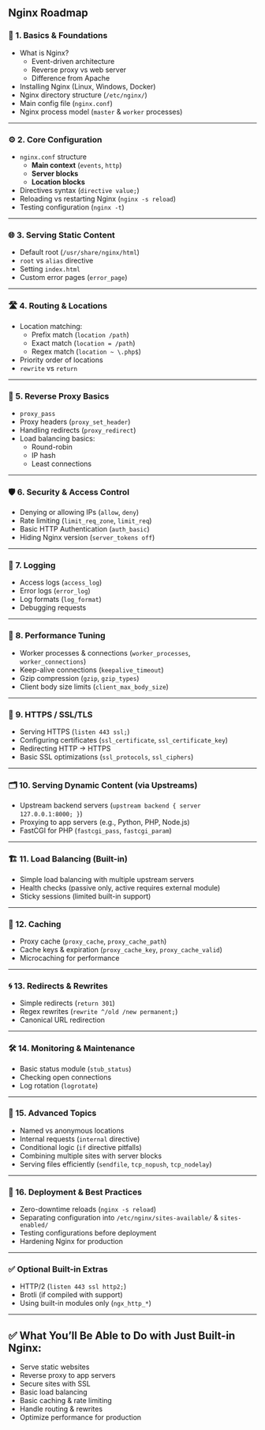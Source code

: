 ## Nginx Roadmap

### 🔰 1. **Basics & Foundations**

- What is Nginx?
    - Event-driven architecture
    - Reverse proxy vs web server
    - Difference from Apache
- Installing Nginx (Linux, Windows, Docker)
- Nginx directory structure (`/etc/nginx/`)
- Main config file (`nginx.conf`)
- Nginx process model (`master` & `worker` processes)

---

### ⚙️ 2. **Core Configuration**

- `nginx.conf` structure
    - **Main context** (`events`, `http`)
    - **Server blocks**
    - **Location blocks**
- Directives syntax (`directive value;`)
- Reloading vs restarting Nginx (`nginx -s reload`)
- Testing configuration (`nginx -t`)

---

### 🌐 3. **Serving Static Content**

- Default root (`/usr/share/nginx/html`)
- `root` vs `alias` directive
- Setting `index.html`
- Custom error pages (`error_page`)

---

### 🛣️ 4. **Routing & Locations**

- Location matching:
    - Prefix match (`location /path`)
    - Exact match (`location = /path`)
    - Regex match (`location ~ \.php$`)
- Priority order of locations
- `rewrite` vs `return`

---

### 🔄 5. **Reverse Proxy Basics**

- `proxy_pass`
- Proxy headers (`proxy_set_header`)
- Handling redirects (`proxy_redirect`)
- Load balancing basics:
    - Round-robin
    - IP hash
    - Least connections

---

### 🛡️ 6. **Security & Access Control**

- Denying or allowing IPs (`allow`, `deny`)
- Rate limiting (`limit_req_zone`, `limit_req`)
- Basic HTTP Authentication (`auth_basic`)
- Hiding Nginx version (`server_tokens off`)

---

### 📜 7. **Logging**

- Access logs (`access_log`)
- Error logs (`error_log`)
- Log formats (`log_format`)
- Debugging requests

---

### 🔧 8. **Performance Tuning**

- Worker processes & connections (`worker_processes`, `worker_connections`)
- Keep-alive connections (`keepalive_timeout`)
- Gzip compression (`gzip`, `gzip_types`)
- Client body size limits (`client_max_body_size`)

---

### 🔐 9. **HTTPS / SSL/TLS**

- Serving HTTPS (`listen 443 ssl;`)
- Configuring certificates (`ssl_certificate`, `ssl_certificate_key`)
- Redirecting HTTP → HTTPS
- Basic SSL optimizations (`ssl_protocols`, `ssl_ciphers`)

---

### 🗂️ 10. **Serving Dynamic Content (via Upstreams)**

- Upstream backend servers (`upstream backend { server 127.0.0.1:8000; }`)
- Proxying to app servers (e.g., Python, PHP, Node.js)
- FastCGI for PHP (`fastcgi_pass`, `fastcgi_param`)

---

### 🏗️ 11. **Load Balancing (Built-in)**

- Simple load balancing with multiple upstream servers
- Health checks (passive only, active requires external module)
- Sticky sessions (limited built-in support)

---

### 📂 12. **Caching**

- Proxy cache (`proxy_cache`, `proxy_cache_path`)
- Cache keys & expiration (`proxy_cache_key`, `proxy_cache_valid`)
- Microcaching for performance

---

### 🌀 13. **Redirects & Rewrites**

- Simple redirects (`return 301`)
- Regex rewrites (`rewrite ^/old /new permanent;`)
- Canonical URL redirection

---

### 🛠️ 14. **Monitoring & Maintenance**

- Basic status module (`stub_status`)
- Checking open connections
- Log rotation (`logrotate`)

---

### 🧪 15. **Advanced Topics**

- Named vs anonymous locations
- Internal requests (`internal` directive)
- Conditional logic (`if` directive pitfalls)
- Combining multiple sites with server blocks
- Serving files efficiently (`sendfile`, `tcp_nopush`, `tcp_nodelay`)

---

### 🧰 16. **Deployment & Best Practices**

- Zero-downtime reloads (`nginx -s reload`)
- Separating configuration into `/etc/nginx/sites-available/` & `sites-enabled/`
- Testing configurations before deployment
- Hardening Nginx for production

---

### ✅ Optional Built-in Extras

- HTTP/2 (`listen 443 ssl http2;`)
- Brotli (if compiled with support)
- Using built-in modules only (`ngx_http_*`)

---

## ✅ What You’ll Be Able to Do with Just Built-in Nginx:

- Serve static websites
- Reverse proxy to app servers
- Secure sites with SSL
- Basic load balancing
- Basic caching & rate limiting
- Handle routing & rewrites
- Optimize performance for production